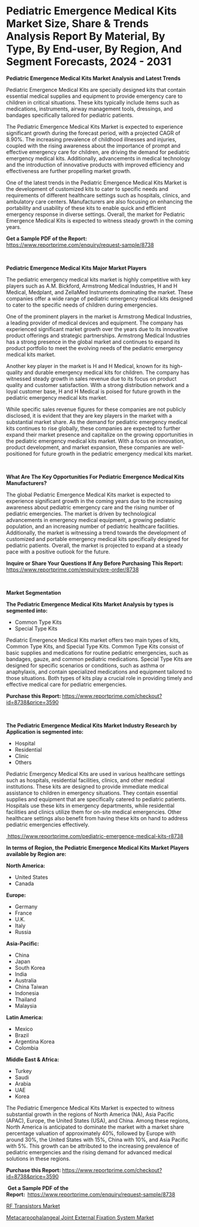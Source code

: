 <p><h1>Pediatric Emergence Medical Kits Market Size, Share & Trends Analysis Report By Material, By Type, By End-user, By Region, And Segment Forecasts, 2024 - 2031</h1></p><p><strong>Pediatric Emergence Medical Kits Market Analysis and Latest Trends</strong></p>
<p><p>Pediatric Emergence Medical Kits are specially designed kits that contain essential medical supplies and equipment to provide emergency care to children in critical situations. These kits typically include items such as medications, instruments, airway management tools, dressings, and bandages specifically tailored for pediatric patients.</p><p>The Pediatric Emergence Medical Kits Market is expected to experience significant growth during the forecast period, with a projected CAGR of 8.90%. The increasing prevalence of childhood illnesses and injuries, coupled with the rising awareness about the importance of prompt and effective emergency care for children, are driving the demand for pediatric emergency medical kits. Additionally, advancements in medical technology and the introduction of innovative products with improved efficiency and effectiveness are further propelling market growth.</p><p>One of the latest trends in the Pediatric Emergence Medical Kits Market is the development of customized kits to cater to specific needs and requirements of different healthcare settings such as hospitals, clinics, and ambulatory care centers. Manufacturers are also focusing on enhancing the portability and usability of these kits to enable quick and efficient emergency response in diverse settings. Overall, the market for Pediatric Emergence Medical Kits is expected to witness steady growth in the coming years.</p></p>
<p><strong>Get a Sample PDF of the Report:&nbsp;</strong> <a href="https://www.reportprime.com/enquiry/request-sample/8738">https://www.reportprime.com/enquiry/request-sample/8738</a></p>
<p>&nbsp;</p>
<p><strong>Pediatric Emergence Medical Kits Major Market Players</strong></p>
<p><p>The pediatric emergency medical kits market is highly competitive with key players such as A.M. Bickford, Armstrong Medical Industries, H and H Medical, Medplant, and ZellaMed Instruments dominating the market. These companies offer a wide range of pediatric emergency medical kits designed to cater to the specific needs of children during emergencies.</p><p>One of the prominent players in the market is Armstrong Medical Industries, a leading provider of medical devices and equipment. The company has experienced significant market growth over the years due to its innovative product offerings and strategic partnerships. Armstrong Medical Industries has a strong presence in the global market and continues to expand its product portfolio to meet the evolving needs of the pediatric emergency medical kits market.</p><p>Another key player in the market is H and H Medical, known for its high-quality and durable emergency medical kits for children. The company has witnessed steady growth in sales revenue due to its focus on product quality and customer satisfaction. With a strong distribution network and a loyal customer base, H and H Medical is poised for future growth in the pediatric emergency medical kits market.</p><p>While specific sales revenue figures for these companies are not publicly disclosed, it is evident that they are key players in the market with a substantial market share. As the demand for pediatric emergency medical kits continues to rise globally, these companies are expected to further expand their market presence and capitalize on the growing opportunities in the pediatric emergency medical kits market. With a focus on innovation, product development, and market expansion, these companies are well-positioned for future growth in the pediatric emergency medical kits market.</p></p>
<p>&nbsp;</p>
<p><strong>What Are The Key Opportunities For Pediatric Emergence Medical Kits Manufacturers?</strong></p>
<p><p>The global Pediatric Emergence Medical Kits market is expected to experience significant growth in the coming years due to the increasing awareness about pediatric emergency care and the rising number of pediatric emergencies. The market is driven by technological advancements in emergency medical equipment, a growing pediatric population, and an increasing number of pediatric healthcare facilities. Additionally, the market is witnessing a trend towards the development of customized and portable emergency medical kits specifically designed for pediatric patients. Overall, the market is projected to expand at a steady pace with a positive outlook for the future.</p></p>
<p><strong>Inquire or Share Your Questions If Any Before Purchasing This Report:</strong> <a href="https://www.reportprime.com/enquiry/pre-order/8738">https://www.reportprime.com/enquiry/pre-order/8738</a></p>
<p>&nbsp;</p>
<p><strong>Market Segmentation</strong></p>
<p><strong>The Pediatric Emergence Medical Kits Market Analysis by types is segmented into:</strong></p>
<p><ul><li>Common Type Kits</li><li>Special Type Kits</li></ul></p>
<p><p>Pediatric Emergence Medical Kits market offers two main types of kits, Common Type Kits, and Special Type Kits. Common Type Kits consist of basic supplies and medications for routine pediatric emergencies, such as bandages, gauze, and common pediatric medications. Special Type Kits are designed for specific scenarios or conditions, such as asthma or anaphylaxis, and contain specialized medications and equipment tailored to those situations. Both types of kits play a crucial role in providing timely and effective medical care for pediatric emergencies.</p></p>
<p><strong>Purchase this Report:&nbsp;</strong><a href="https://www.reportprime.com/checkout?id=8738&price=3590">https://www.reportprime.com/checkout?id=8738&price=3590</a></p>
<p>&nbsp;</p>
<p><strong>The Pediatric Emergence Medical Kits Market Industry Research by Application is segmented into:</strong></p>
<p><ul><li>Hospital</li><li>Residential</li><li>Clinic</li><li>Others</li></ul></p>
<p><p>Pediatric Emergency Medical Kits are used in various healthcare settings such as hospitals, residential facilities, clinics, and other medical institutions. These kits are designed to provide immediate medical assistance to children in emergency situations. They contain essential supplies and equipment that are specifically catered to pediatric patients. Hospitals use these kits in emergency departments, while residential facilities and clinics utilize them for on-site medical emergencies. Other healthcare settings also benefit from having these kits on hand to address pediatric emergencies effectively.</p></p>
<p><a href="https://www.reportprime.com/pediatric-emergence-medical-kits-r8738">&nbsp;https://www.reportprime.com/pediatric-emergence-medical-kits-r8738</a></p>
<p><strong>In terms of Region, the Pediatric Emergence Medical Kits Market Players available by Region are:</strong></p>
<p>
    <p> <strong> North America: </strong>
        <ul>
            <li>United States</li>
            <li>Canada</li>
        </ul>
        </p> 
    <p> <strong> Europe: </strong>
        <ul>
            <li>Germany</li>
            <li>France</li>
            <li>U.K.</li>
            <li>Italy</li>
            <li>Russia</li>
        </ul>
        </p> 
    <p> <strong> Asia-Pacific: </strong>
        <ul>
            <li>China</li>
            <li>Japan</li>
            <li>South Korea</li>
            <li>India</li>
            <li>Australia</li>
            <li>China Taiwan</li>
            <li>Indonesia</li>
            <li>Thailand</li>
            <li>Malaysia</li>
        </ul>
        </p> 
    <p> <strong> Latin America: </strong>
        <ul>
            <li>Mexico</li>
            <li>Brazil</li>
            <li>Argentina Korea</li>
            <li>Colombia</li>
        </ul>
        </p> 
    <p> <strong> Middle East & Africa: </strong>
        <ul>
            <li>Turkey</li>
            <li>Saudi</li>
            <li>Arabia</li>
            <li>UAE</li>
            <li>Korea</li>
        </ul>
    </p>
    </p>
<p><p>The Pediatric Emergence Medical Kits Market is expected to witness substantial growth in the regions of North America (NA), Asia Pacific (APAC), Europe, the United States (USA), and China. Among these regions, North America is anticipated to dominate the market with a market share percentage valuation of approximately 40%, followed by Europe with around 30%, the United States with 15%, China with 10%, and Asia Pacific with 5%. This growth can be attributed to the increasing prevalence of pediatric emergencies and the rising demand for advanced medical solutions in these regions.</p></p>
<p><strong>Purchase this Report: </strong><a href="https://www.reportprime.com/checkout?id=8738&price=3590">https://www.reportprime.com/checkout?id=8738&price=3590</a></p>
<p>&nbsp;<strong>Get a Sample PDF of the Report:&nbsp;&nbsp;</strong><a href="https://www.reportprime.com/enquiry/request-sample/8738">https://www.reportprime.com/enquiry/request-sample/8738</a></p>
<p><strong></strong></p>
<p><p><a href="https://faithful-glue-af3.notion.site/RF-Transistors-Market-Outlook-Industry-Overview-and-Forecast-2024-to-2031-b34d67d6ea584715b702656ad194a18c">RF Transistors Market</a></p><p><a href="https://github.com/ruddyyedelwadw/Market-Research-Report-List-2/blob/main/metacarpophalangeal-joint-external-fixation-system-market.md">Metacarpophalangeal Joint External Fixation System Market</a></p></p>